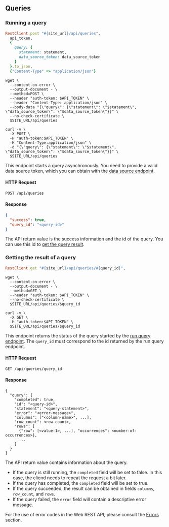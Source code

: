 ## Queries

### Running a query

```ruby
RestClient.post "#{site_url}/api/queries",
  api_token,
  {
    query: {
      statement: statement,
      data_source_token: data_source_token
    }
  }.to_json,
  {"Content-Type" => "application/json"}
```

```shell
wget \
  --content-on-error \
  --output-document - \
  --method=POST \
  --header "auth-token: $API_TOKEN" \
  --header "Content-Type: application/json" \
  --body-data "{\"query\": {\"statement\": \"$statement\", \"data_source_token\": \"$data_source_token\"}}" \
  --no-check-certificate \
  $SITE_URL/api/queries
```

```curl
curl -v \
  -X POST \
  -H "auth-token:$API_TOKEN" \
  -H "Content-Type:application/json" \
  -d "{\"query\": {\"statement\": \"$statement\", \"data_source_token\": \"$data_source_token\"}}" \
  $SITE_URL/api/queries
```

This endpoint starts a query asynchronously. You need to provide a valid data source token, which you can obtain with the [data source endpoint](#get-the-list-of-all-data-sources).

#### HTTP Request

`POST /api/queries`

#### Response

```json
{
  "success": true,
  "query_id": "<query-id>"
}
```

The API return value is the success information and the id of the query. You can use this id to [get the query result](#getting-the-result-of-a-query).


### Getting the result of a query

```ruby
RestClient.get "#{site_url}/api/queries/#{query_id}",
```

```shell
wget \
  --content-on-error \
  --output-document - \
  --method=GET \
  --header "auth-token: $API_TOKEN" \
  --no-check-certificate \
  $SITE_URL/api/queries/$query_id
```

```curl
curl -v \
  -X GET \
  -H "auth-token:$API_TOKEN" \
  $SITE_URL/api/queries/$query_id
```

This endpoint returns the status of the query started by the [run query endpoint](#running-a-query). The `query_id` must correspond to the id returned by the run query endpoint.

#### HTTP Request

`GET /api/queries/query_id`

#### Response

```text
{
  "query": {
    "completed": true,
    "id": "<query-id>",
    "statement": "<query-statement>",
    "error": "<error-message>",
    "columns": ["<column-name>", ...],
    "row_count": <row-count>,
    "rows": [
      {"row": [<value-1>, ...], "occurrences": <number-of-occurrences>},
      ...
    ]
  }
}
```

The API return value contains information about the query.

- If the query is still running, the `completed` field will be set to false. In this case, the cliend needs to
repeat the request a bit later.
- If the query has completed, the `completed` field will be set to true.
- If the query succeeded, the result can be obtained in fields `columns`, `row_count`, and `rows`.
- If the query failed, the `error` field will contain a descriptive error message.

For the use of error codes in the Web REST API, please consult the [Errors](#errors) section.
